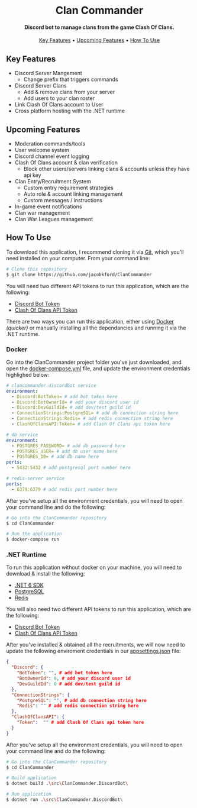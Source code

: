<h1 align="center">
  <br>
  Clan Commander
  <br>
</h1>

<h4 align="center">Discord bot to manage clans from the game Clash Of Clans.</h4>

<p align="center">
  <a href="#key-features">Key Features</a> •
  <a href="#upcoming-features">Upcoming Features</a> •
  <a href="#how-to-use">How To Use</a>
</p>

## Key Features

* Discord Server Mangement
  - Change prefix that triggers commands
* Discord Server Clans
  - Add & remove clans from your server
  - Add users to your clan roster
* Link Clash Of Clans account to User
* Cross platform hosting with the .NET runtime

## Upcoming Features

* Moderation commands/tools
* User welcome system
* Discord channel event logging
* Clash Of Clans account & clan verification
  - Block other users/servers linking clans & accounts unless they have api key
* Clan Entry/Recruitment System
  - Custom entry requirement strategies
  - Auto role & account linking management
  - Custom messages / instructions
* In-game event notifications
* Clan war management
* Clan War Leagues management

## How To Use

To download this application, I recommend cloning it via [Git](https://git-scm.com), which you'll need installed on your computer. From your command line:

```bash
# Clone this repository
$ git clone https://github.com/jacobkford/ClanCommander
```

You will need two different API tokens to run this application, which are the following:

* [Discord Bot Token](https://www.writebots.com/discord-bot-token/)
* [Clash Of Clans API Token](https://developer.clashofclans.com/#/)

There are two ways you can run this application, either using [Docker](https://www.docker.com) *(quicker)* or manually installing all the dependancies and running it via the .NET runtime.

### Docker

Go into the ClanCommander project folder you've just downloaded, and open the [docker-compose.yml](https://github.com/jacobkford/ClanCommander/blob/master/docker-compose.yml) file, and update the environment credentials highlighed below:

```yaml
# clancommander.discordbot service
environment:
  - Discord:BotToken= # add bot token here
  - Discord:BotOwnerId=	# add your discord user id
  - Discord:DevGuildId= # add dev/test guild id
  - ConnectionStrings:PostgreSQL= # add db connection string here
  - ConnectionStrings:Redis= # add redis connection string here
  - ClashOfClansAPI:Token= # add Clash Of Clans api token here

# db service
environment:
  - POSTGRES_PASSWORD= # add db password here
  - POSTGRES_USER= # add db user name here
  - POSTGRES_DB= # add db name here
ports:
  - 5432:5432 # add postgresql port number here

# redis-server service
ports:
  - 6379:6379 # add redis port number here
```

After you've setup all the environment credentials, you will need to open your command line and do the following:

```bash
# Go into the ClanCommander repository
$ cd ClanCommander

# Run the application
$ docker-compose run
```

### .NET Runtime

To run this application without docker on your machine, you will need to download & install the following:

* [.NET 6 SDK](https://dotnet.microsoft.com/en-us/download/dotnet/6.0)
* [PostgreSQL](https://www.postgresql.org/download/)
* [Redis](https://redis.io/download/)

You will also need two different API tokens to run this application, which are the following:

* [Discord Bot Token](https://www.writebots.com/discord-bot-token/)
* [Clash Of Clans API Token](https://developer.clashofclans.com/#/)

After you've installed & obtained all the recruitments, we will now need to update the following enviroment credentials in our [appsettings.json](https://github.com/jacobkford/ClanCommander/blob/master/src/ClanCommander.DiscordBot/appsettings.json) file:

```json
{
  "Discord": {
    "BotToken": "", # add bot token here
    "BotOwnerId": 0, # add your discord user id
    "DevGuildId": 0 # add dev/test guild id
  },
  "ConnectionStrings": {
    "PostgreSQL": "", # add db connection string here
    "Redis": "" # add redis connection string here
  },
  "ClashOfClansAPI": {
    "Token":  "" # add Clash Of Clans api token here
  }
}
```

After you've setup all the environment credentials, you will need to open your command line and do the following:

```bash
# Go into the ClanCommander repository
$ cd ClanCommander

# Build application
$ dotnet build .\src\ClanCommander.DiscordBot\

# Run application
$ dotnet run .\src\ClanCommander.DiscordBot\
```
